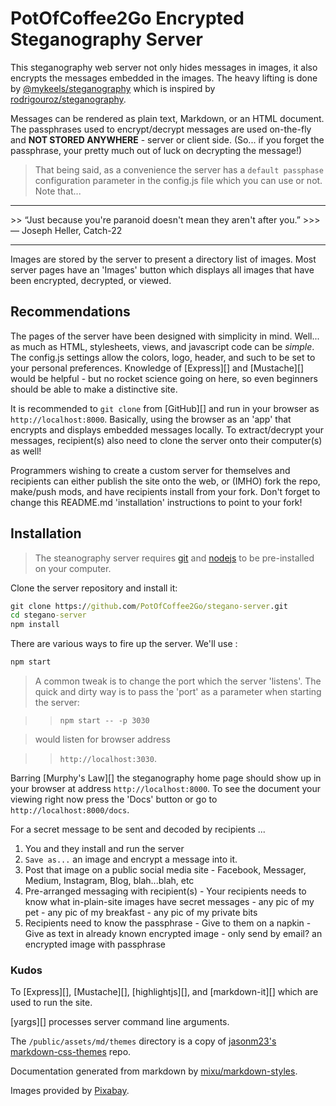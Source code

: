 # PotOfCoffee2Go Encrypted Steganography Server

This steganography web server not only hides messages in images, it also encrypts the messages embedded in the images. The heavy lifting is done by [@mykeels/steganography][1] which is inspired by [rodrigouroz/steganography][2].

Messages can be rendered as plain text, Markdown, or an HTML document. The passphrases used to encrypt/decrypt messages are used on-the-fly and **NOT STORED ANYWHERE** - server or client side. (So... if you forget the passphrase, your pretty much out of luck on decrypting the message!)

> That being said, as a convenience the server has a `default passphase` configuration parameter in the config.js file which you can use or not. Note that...
<hr>
>> “Just because you're paranoid doesn't mean they aren't after you.”
>>> ― Joseph Heller, Catch-22
<hr>

Images are stored by the server to present a directory list of images. Most server pages have an 'Images' button which displays all images that have been encrypted, decrypted, or viewed.

## Recommendations
The pages of the server have been designed with simplicity in mind. Well... as much as HTML, stylesheets, views, and javascript code can be _simple_. The config.js settings allow the colors, logo, header, and such to be set to your personal preferences. Knowledge of [Express][] and [Mustache][] would be helpful - but no rocket science going on here, so even beginners should be able to make a distinctive site.

It is recommended to `git clone` from [GitHub][] and run in your browser as `http://localhost:8000`. Basically, using the browser as an 'app' that encrypts and displays embedded messages locally. To extract/decrypt your messages, recipient(s) also need to clone the server onto their computer(s) as well!

Programmers wishing to create a custom server for themselves and recipients can either publish the site onto the web, or (IMHO) fork the repo, make/push mods, and have recipients install from your fork. Don't forget to change this README.md 'installation' instructions to point to your fork!

## Installation
> The steanography server requires [git][3] and [nodejs][4] to be pre-installed on your computer.

Clone the server repository and install it:

```cmd
git clone https://github.com/PotOfCoffee2Go/stegano-server.git
cd stegano-server
npm install
```

There are various ways to fire up the server. We'll use :

```cmd
npm start
```


> A common tweak is to change the port which the server 'listens'. The quick and dirty way is to pass the 'port' as a parameter when starting the server:

>> `npm start -- -p 3030`

> would listen for browser address

>> `http://localhost:3030`.

Barring [Murphy's Law][] the steganography home page should show up in your browser at address `http://localhost:8000`. To see the document your viewing right now press the 'Docs' button or go to `http://localhost:8000/docs`.




For a secret message to be sent and decoded by recipients ...

  1. You and they install and run the server
  2. `Save as...` an image and encrypt a message into it.
  3. Post that image on a public social media site
    - Facebook, Messager, Medium, Instagram, Blog, blah...blah, etc
  4. Pre-arranged messaging with recipient(s)
    - Your recipients needs to know what in-plain-site images have secret messages
    - any pic of my pet
    - any pic of my breakfast
    - any pic of my private bits
  5. Recipients need to know the passphrase
    - Give to them on a napkin
    - Give as text in already known encrypted image
    - only send by email? an encrypted image with passphrase


### Kudos
To [Express][], [Mustache][], [highlightjs][], and [markdown-it][] which are used to run the site.

[yargs][] processes server command line arguments.

The `/public/assets/md/themes` directory is a copy of [jasonm23's markdown-css-themes](http://jasonm23.github.io/markdown-css-themes/) repo.

Documentation generated from markdown by [mixu/markdown-styles][7].

Images provided by [Pixabay][8].


[1]: https://github.com/mykeels/steganography
[2]: https://github.com/rodrigouroz/steganography
[3]: https://git-scm.com/
[4]: https://nodejs.org/
[5]: https:/github.com/repo/issues
[6]: https://ngrok.com/
[7]: https://github.com/mixu/markdown-styles
[8]: https://pixabay.com/

